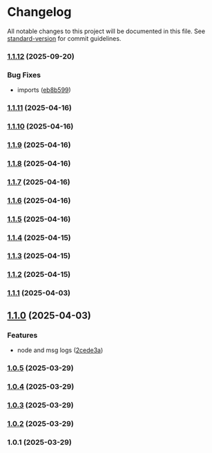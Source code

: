 # Changelog

All notable changes to this project will be documented in this file. See [standard-version](https://github.com/conventional-changelog/standard-version) for commit guidelines.

### [1.1.12](https://github.com/Matthiasc/flow-nodes/compare/v1.1.11...v1.1.12) (2025-09-20)


### Bug Fixes

* imports ([eb8b599](https://github.com/Matthiasc/flow-nodes/commit/eb8b59978f721b2d565ed739ef1bd68db7e01ebe))

### [1.1.11](https://github.com/Matthiasc/flow-nodes/compare/v1.1.10...v1.1.11) (2025-04-16)

### [1.1.10](https://github.com/Matthiasc/flow-nodes/compare/v1.1.9...v1.1.10) (2025-04-16)

### [1.1.9](https://github.com/Matthiasc/flow-nodes/compare/v1.1.8...v1.1.9) (2025-04-16)

### [1.1.8](https://github.com/Matthiasc/flow-nodes/compare/v1.1.7...v1.1.8) (2025-04-16)

### [1.1.7](https://github.com/Matthiasc/flow-nodes/compare/v1.1.6...v1.1.7) (2025-04-16)

### [1.1.6](https://github.com/Matthiasc/flow-nodes/compare/v1.1.5...v1.1.6) (2025-04-16)

### [1.1.5](https://github.com/Matthiasc/flow-nodes/compare/v1.1.4...v1.1.5) (2025-04-16)

### [1.1.4](https://github.com/Matthiasc/flow-nodes/compare/v1.1.3...v1.1.4) (2025-04-15)

### [1.1.3](https://github.com/Matthiasc/flow-nodes/compare/v1.1.2...v1.1.3) (2025-04-15)

### [1.1.2](https://github.com/Matthiasc/flow-nodes/compare/v1.1.1...v1.1.2) (2025-04-15)

### [1.1.1](https://github.com/Matthiasc/flow-nodes/compare/v1.1.0...v1.1.1) (2025-04-03)

## [1.1.0](https://github.com/Matthiasc/flow-nodes/compare/v1.0.5...v1.1.0) (2025-04-03)


### Features

* node and msg logs ([2cede3a](https://github.com/Matthiasc/flow-nodes/commit/2cede3aaedb62d9ccb040b00f4efb73d2fd2cb1e))

### [1.0.5](https://github.com/Matthiasc/flow-nodes/compare/v1.0.4...v1.0.5) (2025-03-29)

### [1.0.4](https://github.com/Matthiasc/flow-nodes/compare/v1.0.3...v1.0.4) (2025-03-29)

### [1.0.3](https://github.com/Matthiasc/flow-nodes/compare/v1.0.2...v1.0.3) (2025-03-29)

### [1.0.2](https://github.com/Matthiasc/flow-nodes/compare/v1.0.1...v1.0.2) (2025-03-29)

### 1.0.1 (2025-03-29)
